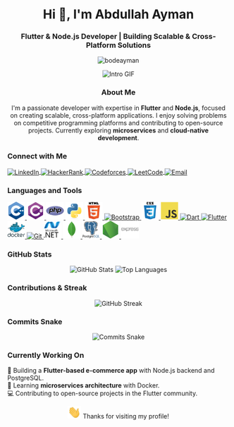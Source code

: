 <!-- Header Section -->
<h1 align="center">Hi 👋, I'm Abdullah Ayman</h1>
<h3 align="center">Flutter & Node.js Developer | Building Scalable & Cross-Platform Solutions</h3>

<!-- Profile Views and Intro GIF -->
<p align="center">
  <img src="https://komarev.com/ghpvc/?username=bodeayman&label=Profile%20Views&color=0e75b6&style=flat" alt="bodeayman" />
</p>
<p align="center">
  <img src="https://user-images.githubusercontent.com/74038190/212750672-2f3f2b50-c84f-4ed8-a60a-849ae69ff9df.gif" alt="Intro GIF" width="300"/>
</p>

<!-- About Me Section -->
<h3 align="center">About Me</h3>
<p align="center">
  I'm a passionate developer with expertise in <b>Flutter</b> and <b>Node.js</b>, focused on creating scalable, cross-platform applications. I enjoy solving problems on competitive programming platforms and contributing to open-source projects. Currently exploring <b>microservices</b> and <b>cloud-native development</b>.
</p>

<!-- Connect with Me Section -->
<h3 align="left">Connect with Me</h3>
<p align="left">
  <a href="https://linkedin.com/in/abdullah-ayman-96b37b2ba" target="_blank">
    <img align="center" src="https://raw.githubusercontent.com/rahuldkjain/github-profile-readme-generator/master/src/images/icons/Social/linked-in-alt.svg" alt="LinkedIn" height="30" width="40" />
  </a>
  <a href="https://www.hackerrank.com/abdulluhayman" target="_blank">
    <img align="center" src="https://raw.githubusercontent.com/rahuldkjain/github-profile-readme-generator/master/src/images/icons/Social/hackerrank.svg" alt="HackerRank" height="30" width="40" />
  </a>
  <a href="https://codeforces.com/profile/abdulluhayman" target="_blank">
    <img align="center" src="https://raw.githubusercontent.com/rahuldkjain/github-profile-readme-generator/master/src/images/icons/Social/codeforces.svg" alt="Codeforces" height="30" width="40" />
  </a>
  <a href="https://www.leetcode.com/abdulluhayman" target="_blank">
    <img align="center" src="https://raw.githubusercontent.com/rahuldkjain/github-profile-readme-generator/master/src/images/icons/Social/leet-code.svg" alt="LeetCode" height="30" width="40" />
  </a>
  <a href="mailto:abdulluhayman@gmail.com" target="_blank">
    <img align="center" src="https://user-images.githubusercontent.com/74038190/216656372-0b0e9d3a-cb30-47a5-b0e2-4e4dbfc5e7d2.png" alt="Email" height="30" width="40" />
  </a>
</p>


<!-- Languages and Tools Section -->
<h3 align="left">Languages and Tools</h3>
<p align="left">
  <a href="https://www.w3schools.com/cpp/" target="_blank" rel="noreferrer">
    <img src="https://raw.githubusercontent.com/devicons/devicon/master/icons/cplusplus/cplusplus-original.svg" alt="C++" width="40" height="40"/>
  </a>
  <a href="https://www.w3schools.com/cs/" target="_blank" rel="noreferrer">
    <img src="https://raw.githubusercontent.com/devicons/devicon/master/icons/csharp/csharp-original.svg" alt="C#" width="40" height="40"/>
  </a>
  <a href="https://www.php.net" target="_blank" rel="noreferrer">
    <img src="https://raw.githubusercontent.com/devicons/devicon/master/icons/php/php-original.svg" alt="PHP" width="40" height="40"/>
  </a>
  <a href="https://www.python.org/" target="_blank" rel="noreferrer">
    <img src="https://raw.githubusercontent.com/devicons/devicon/master/icons/python/python-original.svg" alt="Python" width="40" height="40"/>
  </a>
  <a href="https://www.w3.org/html/" target="_blank" rel="noreferrer">
    <img src="https://raw.githubusercontent.com/devicons/devicon/master/icons/html5/html5-original-wordmark.svg" alt="HTML5" width="40" height="40"/>
  </a>
  <a href="https://getbootstrap.com" target="_blank" rel="noreferrer">
    <img src="https://upload.wikimedia.org/wikipedia/commons/b/b2/Bootstrap_logo.svg" alt="Bootstrap" width="40" height="40"/>
  </a>
  <a href="https://www.w3schools.com/css/" target="_blank" rel="noreferrer">
    <img src="https://raw.githubusercontent.com/devicons/devicon/master/icons/css3/css3-original-wordmark.svg" alt="CSS3" width="40" height="40"/>
  </a>
  <a href="https://www.javascript.com/" target="_blank" rel="noreferrer">
    <img src="https://raw.githubusercontent.com/devicons/devicon/master/icons/javascript/javascript-original.svg" alt="JavaScript" width="40" height="40"/>
  </a>
  <a href="https://dart.dev" target="_blank" rel="noreferrer">
    <img src="https://www.vectorlogo.zone/logos/dartlang/dartlang-icon.svg" alt="Dart" width="40" height="40"/>
  </a>
  <a href="https://flutter.dev" target="_blank" rel="noreferrer">
    <img src="https://www.vectorlogo.zone/logos/flutterio/flutterio-icon.svg" alt="Flutter" width="40" height="40"/>
  </a>
  <a href="https://www.docker.com/" target="_blank" rel="noreferrer">
    <img src="https://raw.githubusercontent.com/devicons/devicon/master/icons/docker/docker-original-wordmark.svg" alt="Docker" width="40" height="40"/>
  </a>
  <a href="https://git-scm.com/" target="_blank" rel="noreferrer">
    <img src="https://www.vectorlogo.zone/logos/git-scm/git-scm-icon.svg" alt="Git" width="40" height="40"/>
  </a>
  <a href="https://dotnet.microsoft.com/" target="_blank" rel="noreferrer">
    <img src="https://raw.githubusercontent.com/devicons/devicon/master/icons/dot-net/dot-net-original-wordmark.svg" alt=".NET" width="40" height="40"/>
  </a>
  <a href="https://www.mongodb.com/" target="_blank" rel="noreferrer">
    <img src="https://raw.githubusercontent.com/devicons/devicon/master/icons/mongodb/mongodb-original.svg" alt="MongoDB" width="40" height="40"/>
  </a>
  <a href="https://www.postgresql.org/" target="_blank" rel="noreferrer">
    <img src="https://raw.githubusercontent.com/devicons/devicon/master/icons/postgresql/postgresql-original-wordmark.svg" alt="PostgreSQL" width="40" height="40"/>
  </a>
  <a href="https://nodejs.org/" target="_blank" rel="noreferrer">
    <img src="https://raw.githubusercontent.com/devicons/devicon/master/icons/nodejs/nodejs-original.svg" alt="Node.js" width="40" height="40"/>
  </a>
  <a href="https://expressjs.com/" target="_blank" rel="noreferrer">
    <img src="https://raw.githubusercontent.com/devicons/devicon/master/icons/express/express-original-wordmark.svg" alt="Express" width="40" height="40"/>
  </a>
</p>

<!-- GitHub Stats and Activity -->
<h3 align="left">GitHub Stats</h3>
<p align="center">
  <img src="https://github-readme-stats.vercel.app/api?username=bodeayman&show_icons=true&theme=radical&hide_border=true&locale=en" alt="GitHub Stats" />
  <img src="https://github-readme-stats.vercel.app/api/top-langs/?username=bodeayman&layout=compact&theme=radical&hide_border=true" alt="Top Languages" />
</p>

<!-- Streak and Contributions -->
<h3 align="left">Contributions & Streak</h3>
<p align="center">
  <img src="https://github-readme-streak-stats.herokuapp.com/?user=bodeayman&theme=radical&hide_border=true" alt="GitHub Streak" />
</p>

<!-- Commits Snake (Contribution Graph) -->
<h3 align="left">Commits Snake</h3>
<p align="center">
  <img src="https://github-readme-activity-graph.vercel.app/graph?username=bodeayman&theme=dracula&hide_border=true&area=true" alt="Commits Snake" />
</p>

<!-- Currently Working On -->
<h3 align="left">Currently Working On</h3>
<p align="left">
  🔭 Building a <b>Flutter-based e-commerce app</b> with Node.js backend and PostgreSQL.<br>
  🌱 Learning <b>microservices architecture</b> with Docker.<br>
  💻 Contributing to open-source projects in the Flutter community.
</p>

<!-- Fun Fact -->


<!-- Footer -->
<p align="center">
  <img src="https://raw.githubusercontent.com/ABSphreak/ABSphreak/master/gifs/Hi.gif" width="30px" /> Thanks for visiting my profile!
</p>
